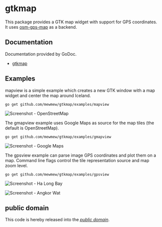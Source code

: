 gtkmap
======

This package provides a GTK map widget with support for GPS coordinates. It uses
[osm-gps-map][] as a backend.

[osm-gps-map]: http://nzjrs.github.com/osm-gps-map/

Documentation
-------------

Documentation provided by GoDoc.

   - [gtkmap][]

[gtkmap]: http://godoc.org/github.com/mewmew/gtkmap

Examples
--------

mapview is a simple example which creates a new GTK window with a map widget and
center the map around Iceland.

    go get github.com/mewmew/gtkmap/examples/mapview

![Screenshot - OpenStreetMap](https://github.com/mewmew/gtkmap/blob/master/examples/mapview/mapview.png?raw=true)

The gmapview example uses Google Maps as source for the map tiles (the default
is OpenStreetMap).

    go get github.com/mewmew/gtkmap/examples/gmapview

![Screenshot - Google Maps](https://github.com/mewmew/gtkmap/blob/master/examples/gmapview/gmapview.png?raw=true)

The gpsview example can parse image GPS coordinates and plot them on a map.
Command line flags control the tile representation source and map zoom level.

    go get github.com/mewmew/gtkmap/examples/gpsview

![Screenshot - Ha Long Bay](https://github.com/mewmew/gtkmap/blob/master/examples/gmapview/gpsview1.png?raw=true)

![Screenshot - Angkor Wat](https://github.com/mewmew/gtkmap/blob/master/examples/gmapview/gpsview2.png?raw=true)

public domain
-------------

This code is hereby released into the *[public domain][]*.

[public domain]: https://creativecommons.org/publicdomain/zero/1.0/
